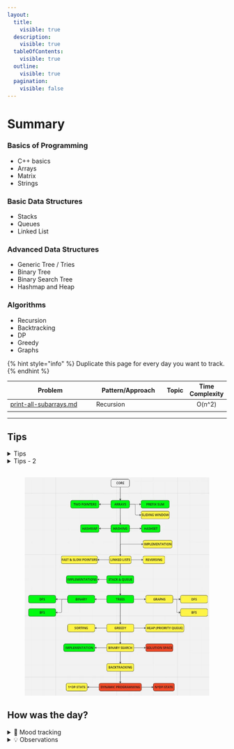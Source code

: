 ```yaml
---
layout:
  title:
    visible: true
  description:
    visible: true
  tableOfContents:
    visible: true
  outline:
    visible: true
  pagination:
    visible: false
---
```


# Summary



### Basics of Programming

* C++ basics
* Arrays
* Matrix
* Strings

### Basic Data Structures

* Stacks
* Queues
* Linked List

### Advanced Data Structures

* Generic Tree / Tries
* Binary Tree
* Binary Search Tree
* Hashmap and Heap



### Algorithms

* Recursion
* Backtracking
* DP
* Greedy
* Graphs



{% hint style="info" %}
Duplicate this page for every day you want to track.
{% endhint %}

<table data-full-width="false"><thead><tr><th width="261">Problem</th><th width="169">Pattern/Approach</th><th width="40">Topic</th><th align="center">Time Complexity</th></tr></thead><tbody><tr><td><a data-mention href="print-all-subarrays.md">print-all-subarrays.md</a></td><td>Recursion</td><td></td><td align="center">O(n^2)</td></tr><tr><td></td><td></td><td></td><td align="center"></td></tr></tbody></table>

***

## Tips

<details>

<summary>Tips</summary>

👉🏻 If we are dealing with top/maximum/minimum/closest ‘K' elements among 'N' elements, we will be using a Heap.

👉🏻 If the given input is a sorted array or a list, we will either be using Binary Search or the Two Pointers.

👉🏻 If we need to try all combinations (or permutations) of the input, we can either use Backtracking or Breadth First Search.

👉🏻 Most of the questions related to Trees or Graphs can be solved either through Breadth First Search or Depth First Search.

👉🏻 Every recursive solution can be converted to an iterative solution using a Stack.

👉🏻 For a problem involving arrays, if there exists a solution in O(n^2)time and O(1) space, there must exist two other solutions: 1) Using a HashMap or a Set for O(n) time and O(n) space, 2) Using sorting for O(n log n) time and O(1) space.

👉🏻 If a problem is asking for optimization (e.g., maximization or minimization), we will be using Dynamic Programming.

👉🏻 If we need to find some common substring among a set of strings, we will be using a HashMap or a Trie.

👉🏻 If we need to search/manipulate a bunch of strings, Trie will be the best data structure.

👉🏻 If the problem is related to a LinkedList and we can't use extra space, then use the Fast & Slow Pointer approach.

</details>

<details>

<summary>Tips - 2</summary>

Array: Versatile and dynamic list

&#x20;Linked List: Efficient insertions and deletions

&#x20;Hash Table: Quick data retrieval

&#x20;Stack: Last in, first out (LIFO)

&#x20;Queue: First in, first out (FIFO)

&#x20;Heap: Priority data handling&#x20;

Binary Search Tree: Optimal for data search operations

</details>

##

<figure><img src=".gitbook/assets/276681d6-909c-45e9-bfc5-b44a247ff097.png" alt=""><figcaption></figcaption></figure>

## How was the day?

<details>

<summary>🧠 Mood tracking</summary>

Start taking notes…

</details>

<details>

<summary>💡 Observations</summary>

Start taking notes…

</details>
